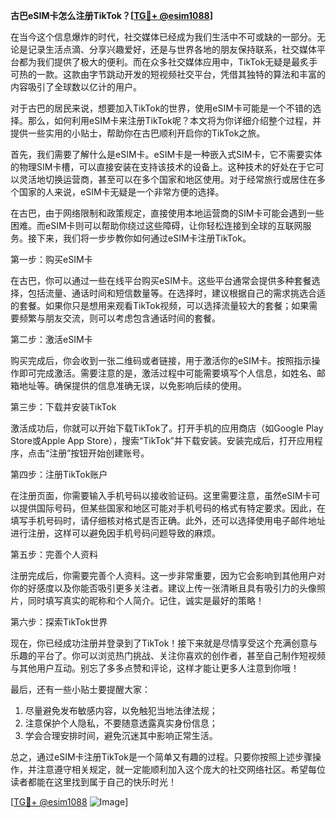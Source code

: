 **古巴eSIM卡怎么注册TikTok？[[TG💪+ @esim1088](https://t.me/s/esim1088)]**

在当今这个信息爆炸的时代，社交媒体已经成为我们生活中不可或缺的一部分。无论是记录生活点滴、分享兴趣爱好，还是与世界各地的朋友保持联系，社交媒体平台都为我们提供了极大的便利。而在众多社交媒体应用中，TikTok无疑是最炙手可热的一款。这款由字节跳动开发的短视频社交平台，凭借其独特的算法和丰富的内容吸引了全球数以亿计的用户。

对于古巴的居民来说，想要加入TikTok的世界，使用eSIM卡可能是一个不错的选择。那么，如何利用eSIM卡来注册TikTok呢？本文将为你详细介绍整个过程，并提供一些实用的小贴士，帮助你在古巴顺利开启你的TikTok之旅。

首先，我们需要了解什么是eSIM卡。eSIM卡是一种嵌入式SIM卡，它不需要实体的物理SIM卡槽，可以直接安装在支持该技术的设备上。这种技术的好处在于它可以灵活地切换运营商，甚至可以在多个国家和地区使用。对于经常旅行或居住在多个国家的人来说，eSIM卡无疑是一个非常方便的选择。

在古巴，由于网络限制和政策规定，直接使用本地运营商的SIM卡可能会遇到一些困难。而eSIM卡则可以帮助你绕过这些障碍，让你轻松连接到全球的互联网服务。接下来，我们将一步步教你如何通过eSIM卡注册TikTok。

第一步：购买eSIM卡

在古巴，你可以通过一些在线平台购买eSIM卡。这些平台通常会提供多种套餐选择，包括流量、通话时间和短信数量等。在选择时，建议根据自己的需求挑选合适的套餐。如果你只是想用来观看TikTok视频，可以选择流量较大的套餐；如果需要频繁与朋友交流，则可以考虑包含通话时间的套餐。

第二步：激活eSIM卡

购买完成后，你会收到一张二维码或者链接，用于激活你的eSIM卡。按照指示操作即可完成激活。需要注意的是，激活过程中可能需要填写个人信息，如姓名、邮箱地址等。确保提供的信息准确无误，以免影响后续的使用。

第三步：下载并安装TikTok

激活成功后，你就可以开始下载TikTok了。打开手机的应用商店（如Google Play Store或Apple App Store），搜索“TikTok”并下载安装。安装完成后，打开应用程序，点击“注册”按钮开始创建账号。

第四步：注册TikTok账户

在注册页面，你需要输入手机号码以接收验证码。这里需要注意，虽然eSIM卡可以提供国际号码，但某些国家和地区可能对手机号码的格式有特定要求。因此，在填写手机号码时，请仔细核对格式是否正确。此外，还可以选择使用电子邮件地址进行注册，这样可以避免因手机号码问题导致的麻烦。

第五步：完善个人资料

注册完成后，你需要完善个人资料。这一步非常重要，因为它会影响到其他用户对你的好感度以及你能否吸引更多关注者。建议上传一张清晰且具有吸引力的头像照片，同时填写真实的昵称和个人简介。记住，诚实是最好的策略！

第六步：探索TikTok世界

现在，你已经成功注册并登录到了TikTok！接下来就是尽情享受这个充满创意与乐趣的平台了。你可以浏览热门挑战、关注你喜欢的创作者，甚至自己制作短视频与其他用户互动。别忘了多多点赞和评论，这样才能让更多人注意到你哦！

最后，还有一些小贴士要提醒大家：

1. 尽量避免发布敏感内容，以免触犯当地法律法规；
2. 注意保护个人隐私，不要随意透露真实身份信息；
3. 学会合理安排时间，避免沉迷其中影响正常生活。

总之，通过eSIM卡注册TikTok是一个简单又有趣的过程。只要你按照上述步骤操作，并注意遵守相关规定，就一定能顺利加入这个庞大的社交网络社区。希望每位读者都能在这里找到属于自己的快乐时光！

[[TG💪+ @esim1088](https://t.me/s/esim1088) ![Image](https://i.postimg.cc/4NQfJmqS/Snipaste-2025-05-13-00-14-12.png)]